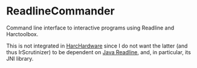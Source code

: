 # ReadlineCommander
Command line interface to interactive programs using Readline and Harctoolbox.

This is not integrated in [HarcHardware](https://github.com/bengtmartensson/HarcHardwareBundle)
since I do not want the latter
(and thus IrScrutinizer) to be dependent on [Java Readline](https://github.com/aclemons/java-readline),
and, in particular, its JNI library.
